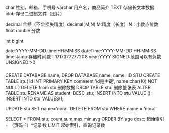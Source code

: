 ###
char    性别，邮箱，手机号
varchar 用户名，商品简介
TEXT  存储长文本数据
blob:存储二进制文件（图片）

decimal   金额（不会损失精度）decimal(M,N) M:精度（长度）N：小数点位数
float
double      分数

int
bigInt

date:YYYY-MM-DD
time:HH:MM:SS
dateTime:YYYY-MM-DD HH:MM:SS
timestamp:存储时间戳：1717377277208
year:YYYY
SIGNED:范围可以有负数
UNSIGNED:>0
###

###
CREATE DATABASE name;
DROP DATABASE name;
name, ID    STU
CREATE TABLE stu(
  id INT PRIMARY KEY comment 'id是主键',
  name char(10) NOT NULL
)
DELETE from stu:删除数据
DROP TABLE stu: 删除整张表
ALTER TABLE stu RENAME AS student;
DESC stu;
INSERT INTO stu VALUE ();
INSERT INTO stu VALUES();

UPDATE stu SET name='noral'
DELETE FROM stu WHERE name = 'noral'

SELECT * FROM stu;
count,sum,max,min,avg
ORDER BY age desc;
起始索引 = （页码-1）*记录数
LIMIT 起始索引，查询记录数
###